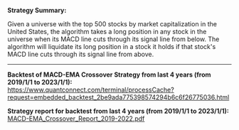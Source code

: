
**Strategy Summary:**

Given a universe with the top 500 stocks by market capitalization in the United States, the algorithm takes a long position in any stock in the universe when its MACD line cuts through its signal line from below. The algorithm will liquidate its long position in a stock it holds if that stock's MACD line cuts through its signal line from above.

---

**Backtest of MACD-EMA Crossover Strategy from last 4 years (from 2019/1/1 to 2023/1/1):** https://www.quantconnect.com/terminal/processCache?request=embedded_backtest_2be9ada775398574294b6c6f26775036.html

**Strategy report for backtest from last 4 years (from 2019/1/1 to 2023/1/1):** [MACD-EMA_Crossover_Report_2019-2022.pdf](MACD-EMA_Crossover_Report_2019-2022.pdf)
